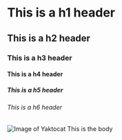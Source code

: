 # This is a h1 header
## This is a h2 header
### This is a h3 header
#### This is a h4 header
##### This is a h5 header
###### This is a h6 header
![Image of Yaktocat](https://octodex.github.com/images/yaktocat.png)
This is the body
